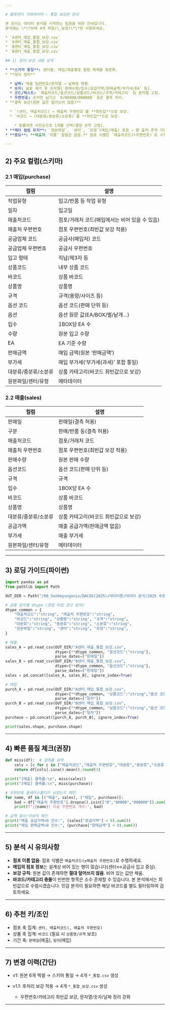 ```yaml
---

# 물류센터 거래데이터 – 통합 보강본 안내

본 문서는 데이터 분석을 시작하는 팀원을 위한 안내입니다.
분석에는 \*\*아래 4개 파일(\_보강)\*\*만 사용하세요.

* `A센터_매입_통합_보강.csv`
* `A센터_매출_통합_보강.csv`
* `B센터_매입_통합_보강.csv`
* `B센터_매출_통합_보강.csv`

## 1) 정리·보강 내용 요약

* **스키마 통일**: 센터별, 매입/매출별로 컬럼 체계를 표준화.
* **형식 정리**

  * 날짜: 엑셀 일련번호/문자열 → 날짜형 변환.
  * 숫자: 쉼표 제거 후 숫자형(`판매수량/입수/공급가액/판매금액/부가세/EA` 등).
  * 코드/텍스트: `매출처코드/옵션코드/상품코드/바코드/규격/카테고리` 등 문자열 고정.
  * 우편번호: 숫자만 남기고 `0/00000/000000` 등은 결측 처리.
* **결측 보강(원본 값은 덮어쓰지 않음)**

  * `(센터, 매출처코드) → 매출처 우편번호`를 **최빈값**으로 보강.
  * `바코드 → (대분류/중분류/소분류)`를 **최빈값**으로 보강.

    * 동률이면 사전순으로 1개를 선택(결정 규칙 고정).
* **메타 컬럼 유지**: `원본파일`, `센터`, `유형`(매입/매출) 포함 → 행 출처 추적 가능.
* **중요**: **매출처 ‘이름’ 컬럼은 없음.** 점포 식별은 `매출처코드(+우편번호)`로 수행.

---
```


## 2) 주요 컬럼(스키마)

### 2.1 매입(purchase)

| 컬럼          | 설명                          |
| ----------- | --------------------------- |
| 작업유형        | 입고/반품 등 작업 유형               |
| 일자          | 입고일                         |
| 매출처코드       | 점포/거래처 코드(매입에서는 비어 있을 수 있음) |
| 매출처 우편번호    | 점포 우편번호(최빈값 보강 적용)          |
| 공급업체 코드     | 공급사(매입처) 코드                 |
| 공급업체 우편번호   | 공급사 우편번호                    |
| 입고 형태       | 직납/제3자 등                    |
| 상품코드        | 내부 상품 코드                    |
| 바코드         | 상품 바코드                      |
| 상품명         | 상품명                         |
| 규격          | 규격(용량/사이즈 등)                |
| 옵션 코드       | 옵션 코드(판매 단위 등)              |
| 옵션          | 옵션 원문 값(EA/BOX/벌/낱개…)       |
| 입수          | 1BOX당 EA 수                  |
| 수량          | 원본 입고 수량                    |
| EA          | EA 기준 수량                    |
| 판매금액        | 매입 금액(원본 ‘판매금액’)            |
| 부가세         | 매입 부가세(‘부가세(과세)’ 포함 통일)     |
| 대분류/중분류/소분류 | 상품 카테고리(바코드 최빈값으로 보강)       |
| 원본파일/센터/유형  | 메타데이터                       |

### 2.2 매출(sales)

| 컬럼          | 설명                    |
| ----------- | --------------------- |
| 판매일         | 판매일(결측 허용)            |
| 구분          | 판매/반품 등(결측 허용)        |
| 매출처코드       | 점포/거래처 코드             |
| 매출처 우편번호    | 점포 우편번호(최빈값 보강 적용)    |
| 판매수량        | 원본 판매 수량              |
| 옵션코드        | 옵션 코드(판매 단위 등)        |
| 규격          | 규격                    |
| 입수          | 1BOX당 EA 수            |
| 바코드         | 상품 바코드                |
| 상품명         | 상품명                   |
| 대분류/중분류/소분류 | 상품 카테고리(바코드 최빈값으로 보강) |
| 공급가액        | 매출 공급가액(판매금액 없음)      |
| 부가세         | 매출 부가세                |
| 원본파일/센터/유형  | 메타데이터                 |

---

## 3) 로딩 가이드(파이썬)

```python
import pandas as pd
from pathlib import Path

OUT_DIR = Path("/00_Sookmyunguniv/DACOS(2025)/데이터톤/데이터 분석/2025 숙명여대_물류센터 거래데이터_KEA/_out")

# 공통 문자열 dtype (혼합 타입 경고 방지)
dtype_common = {
    "매출처코드":"string", "매출처 우편번호":"string",
    "바코드":"string", "상품명":"string", "규격":"string",
    "대분류":"string", "중분류":"string", "소분류":"string",
    "원본파일":"string", "센터":"string", "유형":"string",
}

# 매출
sales_A = pd.read_csv(OUT_DIR/"A센터_매출_통합_보강.csv",
                      dtype={**dtype_common, "옵션코드":"string"},
                      parse_dates=["판매일"])
sales_B = pd.read_csv(OUT_DIR/"B센터_매출_통합_보강.csv",
                      dtype={**dtype_common, "옵션코드":"string"},
                      parse_dates=["판매일"])
sales = pd.concat([sales_A, sales_B], ignore_index=True)

# 매입
purch_A = pd.read_csv(OUT_DIR/"A센터_매입_통합_보강.csv",
                      dtype={**dtype_common, "상품코드":"string","옵션 코드":"string","옵션":"string"},
                      parse_dates=["일자"])
purch_B = pd.read_csv(OUT_DIR/"B센터_매입_통합_보강.csv",
                      dtype={**dtype_common, "상품코드":"string","옵션 코드":"string","옵션":"string"},
                      parse_dates=["일자"])
purchase = pd.concat([purch_A, purch_B], ignore_index=True)

print(sales.shape, purchase.shape)
```

---

## 4) 빠른 품질 체크(권장)

```python
def miss(df):  # 결측률 요약
    cols = [c for c in ["매출처코드","매출처 우편번호","대분류","중분류","소분류"] if c in df.columns]
    return df[cols].isna().mean().round(3)

print("[매출] 결측률:\n", miss(sales))
print("[매입] 결측률:\n", miss(purchase))

# 우편번호 플레이스홀더가 남았는지 확인
for name, df in [("매출", sales), ("매입", purchase)]:
    bad = df["매출처 우편번호"].dropna().isin(["0","00000","000000"]).sum()
    print(f"[{name}] 이상 우편번호 개수:", bad)

# 금액 음수/이상치 확인
print("매출 공급가액<0 건수:", (sales["공급가액"] < 0).sum())
print("매입 판매금액<0 건수:", (purchase["판매금액"] < 0).sum())
```

---

## 5) 분석 시 유의사항

* **점포 이름 없음**: 점포 식별은 `매출처코드(±매출처 우편번호)`로 수행하세요.
* **매입의 점포 정보**는 설계상 비어 있는 행이 많습니다(센터↔공급사 입고 중심).
* **보강 규칙**: 원본 값이 존재하면 **절대 덮어쓰지 않음**. 비어 있는 값만 채움.
* **바코드/카테고리 충돌**이 빈번한 항목은 소수 존재할 수 있습니다. 본 분석에서는 최빈값으로 수렴시켰습니다. 민감 분석이 필요하면 해당 바코드를 별도 필터링하여 검토하세요.

---

## 6) 추천 키/조인

* 점포 축 집계: `센터, 매출처코드(, 매출처 우편번호)`
* 상품 축 집계: `바코드` (필요 시 `상품명/규격` 보조)
* 기간 축: `판매일`(매출), `일자`(매입)

---

## 7) 변경 이력(간단)

* v1: 원본 6개 엑셀 → 스키마 통일 → 4개 `*_통합.csv` 생성
* v1.1: 후처리 보강 적용 → 4개 `*_통합_보강.csv` 생성

  * 우편번호/카테고리 최빈값 보강, 문자열/숫자/날짜 정리 강화

---
